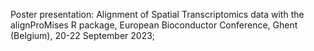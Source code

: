 Poster presentation: Alignment of Spatial Transcriptomics data with the alignProMises R package,
European Bioconductor Conference, Ghent (Belgium), 20-22 September 2023;
